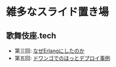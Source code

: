 雑多なスライド置き場
====================

歌舞伎座.tech
-------------

- 第三回: [なぜErlangにしたのか](http://sile.github.io/slide/kbkz_tech_03/)
- 第五回: [ドワンゴでのほっとデプロイ事例](http://sile.github.io/slide/kbkz_tech_05/)
